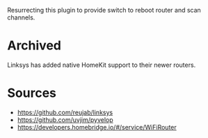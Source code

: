 Resurrecting this plugin to provide switch to reboot router and scan channels.

# Archived
Linksys has added native HomeKit support to their newer routers.

# Sources
- https://github.com/reujab/linksys
- https://github.com/uvjim/pyvelop
- https://developers.homebridge.io/#/service/WiFiRouter
